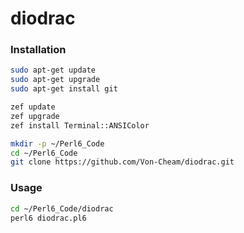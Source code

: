 # diodrac

### Installation

```bash
sudo apt-get update
sudo apt-get upgrade
sudo apt-get install git

zef update
zef upgrade
zef install Terminal::ANSIColor

mkdir -p ~/Perl6_Code
cd ~/Perl6_Code
git clone https://github.com/Von-Cheam/diodrac.git
```
### Usage
```bash
cd ~/Perl6_Code/diodrac
perl6 diodrac.pl6
```
